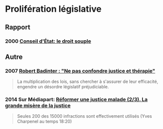 # Prolifération législative

## Rapport
### 2000 [Conseil d'État: le droit souple](https://www.ladocumentationfrancaise.fr/var/storage/rapports-publics/144000280.pdf)

## Autre
### <a id="badinter2017therapie"></a>2007 [Robert Badinter : "Ne pas confondre justice et thérapie"](https://www.lemonde.fr/societe/article/2007/09/08/robert-badinter-ne-pas-confondre-justice-et-therapie_952825_3224.html)

> La multiplication des lois, sans chercher à s'assurer de leur efficacité, engendre un désordre législatif préjudiciable. 

### <a id="candau2016medias"></a>2014 Sur Médiapart: [Réformer une justice malade (2/3). La grande misère de la justice](https://www.dailymotion.com/video/x2spq5t)

> Seules 200 des 15000 infractions sont effectivement utilisés (Yves Charpenel au temps 18:20)
